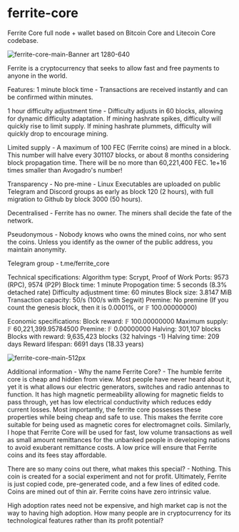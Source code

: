 # ferrite-core
Ferrite Core full node + wallet based on Bitcoin Core and Litecoin Core codebase.

![ferrite-core-main-Banner art 1280-640](https://user-images.githubusercontent.com/101822992/204157973-5025ca19-d12b-4656-9b7a-2f3956b34c9f.png)

Ferrite is a cryptocurrency that seeks to allow fast and free payments to anyone in the world.

Features:
1 minute block time - 
Transactions are received instantly and can be confirmed within minutes.

1 hour difficulty adjustment time - 
Difficulty adjusts in 60 blocks, allowing for dynamic difficulty adaptation.
If mining hashrate spikes, difficulty will quickly rise to limit supply.
If mining hashrate plummets, difficulty will quickly drop to encourage mining.

Limited supply - 
A maximum of 100 FEC (Ferrite coins) are mined in a block. 
This number will halve every 301107 blocks, or about 8 months considering block propagation time.
There will be no more than 60,221,400 FEC. 1e+16 times smaller than Avogadro's number!

Transparency - 
No pre-mine - Linux Executables are uploaded on public Telegram and Discord groups as early as block 120 (2 hours), with full migration to Github by block 3000 (50 hours).

Decentralised - 
Ferrite has no owner. The miners shall decide the fate of the network.

Pseudonymous -
Nobody knows who owns the mined coins, nor who sent the coins. Unless you identify as the owner of the public address, you maintain anonymity.

Telegram group - t.me/ferrite_core

Technical specifications:
Algorithm type: Scrypt, Proof of Work
Ports: 9573 (RPC), 9574 (P2P)
Block time: 1 minute
Propogation time: 5 seconds (8.3% detached rate)
Difficulty adjustment time: 60 minutes
Block size: 3.8147 MiB
Transaction capacity: 50/s (100/s with Segwit)
Premine: No premine (If you count the genesis block, then it is 0.0001%, or 𝔽 100.00000000)

Economic specifications:
Block reward: 𝔽 100.00000000
Maximum supply: 𝔽 60,221,399.95784500
Premine: 𝔽 0.00000000
Halving: 301,107 blocks
Blocks with reward: 9,635,423 blocks (32 halvings -1)
Halving time: 209 days
Reward lifespan: 6691 days (18.33 years)


![ferrite-core-main-512px](https://user-images.githubusercontent.com/101822992/204157969-c910673a-44a3-42a8-be9c-957907c05b39.png)

Additional information - 
Why the name Ferrite Core? - The humble ferrite core is cheap and hidden from view. Most people have never heard about it, yet it is what allows our electric generators, switches and radio antennas to function. It has high magnetic permeability allowing for magnetic fields to pass through, yet has low electrical conductivity which reduces eddy current losses. Most importantly, the ferrite core possesses these properties while being cheap and safe to use. This makes the ferrite core suitable for being used as magnetic cores for electromagnet coils. 
Similarly, I hope that Ferrite Core will be used for fast, low volume transactions as well as small amount remittances for the unbanked people in developing nations to avoid exuberant remittance costs. A low price will ensure that Ferrite coins and its fees stay affordable.

There are so many coins out there, what makes this special? - Nothing. This coin is created for a social experiment and not for profit. Ultimately, Ferrite is just copied code, pre-generated code, and a few lines of edited code. Coins are mined out of thin air. Ferrite coins have zero intrinsic value.

High adoption rates need not be expensive, and high market cap is not the way to having high adoption.
How many people are in cryptocurrency for its technological features rather than its profit potential?
